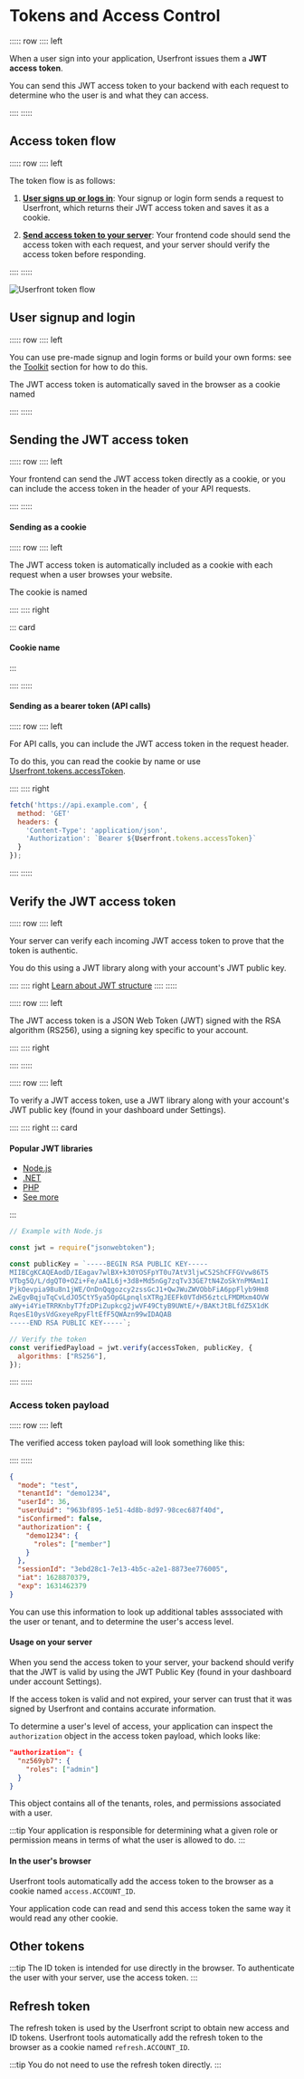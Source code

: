 # Tokens and Access Control

::::: row
:::: left

When a user sign into your application, Userfront issues them a **JWT access token**.

You can send this JWT access token to your backend with each request to determine who the user is and what they can access.

::::
:::::

## Access token flow

::::: row
:::: left

The token flow is as follows:

1. **[User signs up or logs in](#user-signup-and-login)**: Your signup or login form sends a request to Userfront, which returns their JWT access token and saves it as a cookie.

2. **[Send access token to your server](#sending-the-jwt-access-token)**: Your frontend code should send the access token with each request, and your server should verify the access token before responding.

::::
:::::

![Userfront token flow](https://res.cloudinary.com/component/image/upload/v1616013076/permanent/userfront-diagram.png)

## User signup and login

::::: row
:::: left

You can use pre-made signup and login forms or build your own forms: see the [Toolkit](/guide/toolkit) section for how to do this.

The JWT access token is automatically saved in the browser as a cookie named <access-token-name use-account-id="true"/>

::::
:::::

## Sending the JWT access token

::::: row
:::: left

Your frontend can send the JWT access token directly as a cookie, or you can include the access token in the header of your API requests.

::::
:::::

#### Sending as a cookie

::::: row
:::: left

The JWT access token is automatically included as a cookie with each request when a user browses your website.

The cookie is named <access-token-name use-account-id="true"/>

::::
:::: right

::: card

#### Cookie name

<p>
  <access-token-name use-account-id="true"/>
</p>
:::

::::
:::::

#### Sending as a bearer token (API calls)

::::: row
:::: left

For API calls, you can include the JWT access token in the request header.

To do this, you can read the cookie by name or use [Userfront.tokens.accessToken](/docs/js.html#tokens-accesstoken).

::::
:::: right

```js
fetch('https://api.example.com', {
  method: 'GET'
  headers: {
    'Content-Type': 'application/json',
    'Authorization': `Bearer ${Userfront.tokens.accessToken}`
  }
});
```

::::
:::::

## Verify the JWT access token

::::: row
:::: left

Your server can verify each incoming JWT access token to prove that the token is authentic.

You do this using a JWT library along with your account's JWT public key.

::::
:::: right
[Learn about JWT structure](https://userfront.com/guide/jwt-json-web-token.html)
::::
:::::

::::: row
:::: left

The JWT access token is a JSON Web Token (JWT) signed with the RSA algorithm (RS256), using a signing key specific to your account.

::::
:::: right
<token title="Example JWT access token" value="eyJhbGciOiJSUzI1NiIsInR5cCI6IkpXVCIsImtpZCI6IjU1MjRhZWQ1LTdmZjktNGNiYi1hZGM4LWZlMTVjOTMxNWIwNiJ9.eyJtb2RlIjoidGVzdCIsInRlbmFudElkIjoiZGVtbzEyMzQiLCJ1c2VySWQiOjM2LCJ1c2VyVXVpZCI6Ijk2M2JmODk1LTFlNTEtNGQ4Yi04ZDk3LTk4Y2VjNjg3ZjQwZCIsImlzQ29uZmlybWVkIjpmYWxzZSwiYXV0aG9yaXphdGlvbiI6eyJkZW1vMTIzNCI6eyJyb2xlcyI6WyJtZW1iZXIiXX19LCJzZXNzaW9uSWQiOiIzZWJkMjhjMS03ZTEzLTRiNWMtYTJlMS04ODczZWU3NzYwMDUiLCJpYXQiOjE2Mjg4NzAzNzksImV4cCI6MTYzMTQ2MjM3OX0.lLRV3wTprz1-xrzdpTG8siMv8gsaFHH22-UCWotzuU2cWHAreNFBtG9tn-674AVPKcz5GEXVBInix_eIi7nYhU05QrvTQpmj93K5R4WzC6T8ypl-SBXs_UUIBJnxCWdkyO47XFkTiUiV-_F67s-qjjGUYVDR7CC4Q0L1ohnZsTJaToEodb_5OMCckwAWM248uECSQZI0Ip4hJrv_QAMNad3uVlZItL7RMrLoGGBrCPYQn30wcy6XGFs6jAE5G4uLg4LNe_I7xsBzeGDRqoQr5_1dc44_KOFss5zPND1mxlkvkKfXVbf6gqfri5oiR7B0Iya5Bhi3_PsJ2TI5eYj3UA" />

::::
:::::

::::: row
:::: left

To verify a JWT access token, use a JWT library along with your account's JWT public key (found in your dashboard under Settings).

::::
:::: right
::: card

#### Popular JWT libraries

- [Node.js](https://github.com/auth0/node-jsonwebtoken)
- [.NET](https://github.com/jwt-dotnet/jwt)
- [PHP](https://github.com/firebase/php-jwt)
- [See more](/guide/auth/jwt-libraries.html)

:::

```js
// Example with Node.js

const jwt = require("jsonwebtoken");

const publicKey = `-----BEGIN RSA PUBLIC KEY-----
MIIBCgKCAQEAodD/IEagav7wlBX+k30YOSFpYT0u7AtV3ljwC52ShCFFGVvw86T5
VTbg5Q/L/dgQT0+OZi+Fe/aAIL6j+3d8+Md5nGg7zqTv33GE7tN4ZoSkYnPMAm1I
PjkOevpia98u8n1jWE/OnDnQqgozcy2zssGcJ1+QwJWuZWVObbFiA6ppFlyb9Hm8
2wEgvBqjuTqCvLdJO5CtY5ya5OpGLpnqlsXTRgJEEFk0VTdH56ztcLFMDMxm4OVW
aWy+i4YieTRRKnbyT7fzDPiZupkcg2jwVF49CtyB9UWtE/+/BAKtJtBLfdZ5X1dK
RqesE10ysVdGxeyeRpyFltEfF5QWAzn99wIDAQAB
-----END RSA PUBLIC KEY-----`;

// Verify the token
const verifiedPayload = jwt.verify(accessToken, publicKey, {
  algorithms: ["RS256"],
});
```

::::
:::::

### Access token payload

::::: row
:::: left

The verified access token payload will look something like this:

::::
:::::

```json
{
  "mode": "test",
  "tenantId": "demo1234",
  "userId": 36,
  "userUuid": "963bf895-1e51-4d8b-8d97-98cec687f40d",
  "isConfirmed": false,
  "authorization": {
    "demo1234": {
      "roles": ["member"]
    }
  },
  "sessionId": "3ebd28c1-7e13-4b5c-a2e1-8873ee776005",
  "iat": 1628870379,
  "exp": 1631462379
}
```

You can use this information to look up additional tables asssociated with the user or tenant, and to determine the user's access level.

#### Usage on your server

When you send the access token to your server, your backend should verify that the JWT is valid by using the JWT Public Key (found in your dashboard under account Settings).

If the access token is valid and not expired, your server can trust that it was signed by Userfront and contains accurate information.

To determine a user's level of access, your application can inspect the `authorization` object in the access token payload, which looks like:

```json
"authorization": {
  "nz569yb7": {
    "roles": ["admin"]
  }
}
```

This object contains all of the tenants, roles, and permissions associated with a user.

:::tip
Your application is responsible for determining what a given role or permission means in terms of what the user is allowed to do.
:::

#### In the user's browser

Userfront tools automatically add the access token to the browser as a cookie named `access.ACCOUNT_ID`.

Your application code can read and send this access token the same way it would read any other cookie.

## Other tokens

:::tip
The ID token is intended for use directly in the browser. To authenticate the user with your server, use the access token.
:::

## Refresh token

The refresh token is used by the Userfront script to obtain new access and ID tokens. Userfront tools automatically add the refresh token to the browser as a cookie named `refresh.ACCOUNT_ID`.

:::tip
You do not need to use the refresh token directly.
:::
